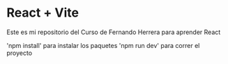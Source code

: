 # React + Vite

Este es mi repositorio del Curso de Fernando Herrera para aprender React

'npm install' para instalar los paquetes
'npm run dev' para correr el proyecto